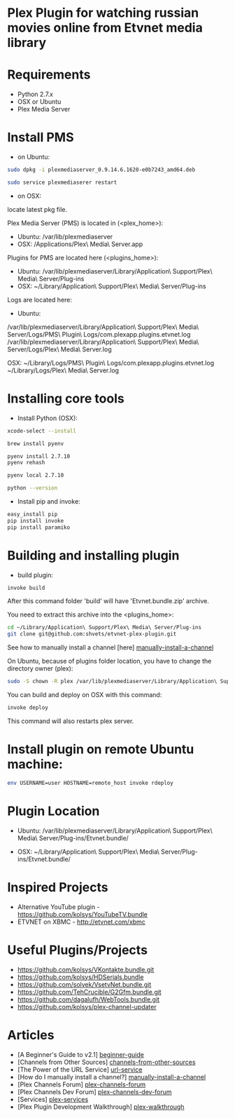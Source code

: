 # Plex Plugin for watching russian movies online from Etvnet media library

# Requirements

- Python 2.7.x
- OSX or Ubuntu
- Plex Media Server

# Install PMS

- on Ubuntu:

```bash
sudo dpkg -i plexmediaserver_0.9.14.6.1620-e0b7243_amd64.deb

sudo service plexmediaserer restart
```

- on OSX:

locate latest pkg file.

Plex Media Server (PMS) is located in (<plex_home>):

- Ubuntu: /var/lib/plexmediaserver
- OSX: /Applications/Plex\ Media\ Server.app

Plugins for PMS are located here (<plugins_home>):

- Ubuntu: /var/lib/plexmediaserver/Library/Application\ Support/Plex\ Media\ Server/Plug-ins
- OSX:  ~/Library/Application\ Support/Plex\ Media\ Server/Plug-ins

Logs are located here:

- Ubuntu:

/var/lib/plexmediaserver/Library/Application\ Support/Plex\ Media\ Server/Logs/PMS\ Plugin\ Logs/com.plexapp.plugins.etvnet.log
/var/lib/plexmediaserver/Library/Application\ Support/Plex\ Media\ Server/Logs/Plex\ Media\ Server.log

OSX:
~/Library/Logs/PMS\ Plugin\ Logs/com.plexapp.plugins.etvnet.log
~/Library/Logs/Plex\ Media\ Server.log

# Installing core tools

- Install Python (OSX):

```bash
xcode-select --install

brew install pyenv

pyenv install 2.7.10
pyenv rehash

pyenv local 2.7.10

python --version
```

- Install pip and invoke:

```bash
easy_install pip
pip install invoke
pip install paramiko
```

# Building and installing plugin

- build plugin:

```bash
invoke build
```

After this command folder 'build' will have 'Etvnet.bundle.zip' archive.

You need to extract this archive into the <plugins_home>:

```bash
cd ~/Library/Application\ Support/Plex\ Media\ Server/Plug-ins
git clone git@github.com:shvets/etvnet-plex-plugin.git
```

See how to manually install a channel [here] [manually-install-a-channel]

On Ubuntu, because of plugins folder location, you have to change the directory owner (plex):

```bash
sudo -S chown -R plex /var/lib/plexmediaserver/Library/Application\ Support/Plex\ Media\ Server/Plug-ins
```

You can build and deploy on OSX with this command:

```bash
invoke deploy
```

This command will also restarts plex server.

# Install plugin on remote Ubuntu machine:

```bash
env USERNAME=user HOSTNAME=remote_host invoke rdeploy
```

# Plugin Location

- Ubuntu:
/var/lib/plexmediaserver/Library/Application\ Support/Plex\ Media\ Server/Plug-ins/Etvnet.bundle/

- OSX:
~/Library/Application\ Support/Plex\ Media\ Server/Plug-ins/Etvnet.bundle/

# Inspired Projects

* Alternative YouTube plugin - https://github.com/kolsys/YouTubeTV.bundle
* ETVNET on XBMC - http://etvnet.com/xbmc

# Useful Plugins/Projects

* https://github.com/kolsys/VKontakte.bundle.git
* https://github.com/kolsys/HDSerials.bundle
* https://github.com/solvek/VsetvNet.bundle.git
* https://github.com/TehCrucible/G2Gfm.bundle.git
* https://github.com/dagalufh/WebTools.bundle.git
* https://github.com/kolsys/plex-channel-updater

# Articles

* [A Beginner's Guide to v2.1] [beginner-guide]
* [Channels from Other Sources] [channels-from-other-sources]
* [The Power of the URL Service] [url-service]
* [How do I manually install a channel?] [manually-install-a-channel]
* [Plex Channels Forum] [plex-channels-forum]
* [Plex Channels Dev Forum] [plex-channels-dev-forum]
* [Services] [plex-services]
* [Plex Plugin Development Walkthrough] [plex-walkthrough]

[beginner-guide]: https://support.plex.tv/hc/en-us/articles/201169747
[channels-from-other-sources]: https://support.plex.tv/hc/en-us/articles/201375863-Channels-from-Other-Sources
[url-service]: https://support.plex.tv/hc/en-us/articles/201382123-The-Power-of-the-URL-Service
[manually-install-a-channel]: https://support.plex.tv/hc/en-us/articles/201187656-How-do-I-manually-install-a-channel-
[plex-channels-forum]: https://forums.plex.tv/categories/plex-channels
[plex-channels-dev-forum]: https://forums.plex.tv/categories/channel-development
[plex-services]: https://github.com/plexinc-plugins/Services.bundle
[plex-walkthrough]: https://forums.plex.tv/discussion/28084/plex-plugin-development-walkthrough

